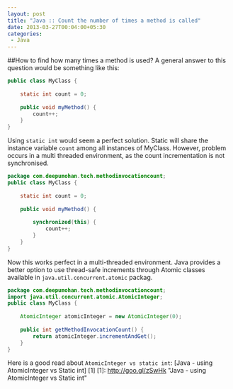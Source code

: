 ```yaml
---
layout: post
title: "Java :: Count the number of times a method is called"
date: 2013-03-27T00:04:00+05:30
categories:
 - Java
---
```


##How to find how many times a method is used?
A general answer to this question would be something like this:
``` java
public class MyClass {
    
    static int count = 0;
    
    public void myMethod() {
        count++;
    }
}
```
Using <code>static int</code> would seem a perfect solution. Static will share the instance variable <code>count</code> among all instances of MyClass.
However, problem occurs in a multi threaded environment, as the count incrementation is not synchronised.
``` java
package com.deepumohan.tech.methodinvocationcount;
public class MyClass {
    
    static int count = 0;
    
    public void myMethod() {
        
        synchronized(this) {
            count++;
        }
    }
}
```
Now this works perfect in a multi-threaded environment.
Java provides a better option to use thread-safe increments through Atomic classes available in <code>java.util.concurrent.atomic</code> packag.
``` java
package com.deepumohan.tech.methodinvocationcount;
import java.util.concurrent.atomic.AtomicInteger;
public class MyClass {
    
    AtomicInteger atomicInteger = new AtomicInteger(0);
    
    public int getMethodInvocationCount() {
        return atomicInteger.incrementAndGet();
    }
}
```       
Here is a good read about <code>AtomicInteger vs static int</code>: [Java - using AtomicInteger vs Static int] [1]
[1]: http://goo.gl/zSwHk "Java - using AtomicInteger vs Static int"
